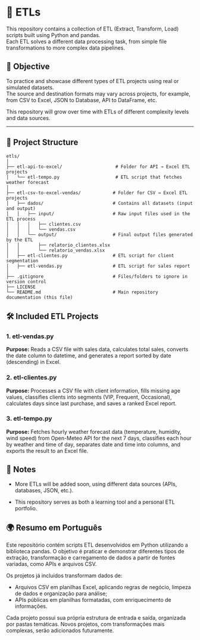 # 🧪 ETLs 

This repository contains a collection of ETL (Extract, Transform, Load) scripts built using Python and pandas.  
Each ETL solves a different data processing task, from simple file transformations to more complex data pipelines.

## 📌 Objective

To practice and showcase different types of ETL projects using real or simulated datasets.  
The source and destination formats may vary across projects, for example, from CSV to Excel, JSON to Database, API to DataFrame, etc.

This repository will grow over time with ETLs of different complexity levels and data sources.

---

## 📁 Project Structure
```
etls/
│
├── etl-api-to-excel/                    # Folder for API → Excel ETL projects
│   └── etl-tempo.py                     # ETL script that fetches weather forecast
│
├── etl-csv-to-excel-vendas/            # Folder for CSV → Excel ETL projects
│   ├── dados/                          # Contains all datasets (input and output)
│   │   ├── input/                      # Raw input files used in the ETL process
│   │   │   ├── clientes.csv
│   │   │   └── vendas.csv
│   │   └── output/                     # Final output files generated by the ETL
│   │       ├── relatorio_clientes.xlsx
│   │       └── relatorio_vendas.xlsx
│   ├── etl-clientes.py                 # ETL script for client segmentation
│   ├── etl-vendas.py                   # ETL script for sales report
│
├── .gitignore                          # Files/folders to ignore in version control
├── LICENSE
└── README.md                           # Main repository documentation (this file)
```
## 🛠️ Included ETL Projects
### 1. etl-vendas.py
**Purpose:**
Reads a CSV file with sales data, calculates total sales, converts the date column to datetime, and generates a report sorted by date (descending) in Excel.

### 2. etl-clientes.py
**Purpose:**
Processes a CSV file with client information, fills missing age values, classifies clients into segments (VIP, Frequent, Occasional), calculates days since last purchase, and saves a ranked Excel report.

### 3. etl-tempo.py
**Purpose:**
Fetches hourly weather forecast data (temperature, humidity, wind speed) from Open-Meteo API for the next 7 days, classifies each hour by weather and time of day, separates date and time into columns, and exports the result to an Excel file.

## 📌 Notes
- More ETLs will be added soon, using different data sources (APIs, databases, JSON, etc.).

- This repository serves as both a learning tool and a personal ETL portfolio.

## 🌍 Resumo em Português
Este repositório contém scripts ETL desenvolvidos em Python utilizando a biblioteca pandas. O objetivo é praticar e demonstrar diferentes tipos de extração, transformação e carregamento de dados a partir de fontes variadas, como APIs e arquivos CSV.

Os projetos já incluídos transformam dados de:
- Arquivos CSV em planilhas Excel, aplicando regras de negócio, limpeza de dados e organização para análise;
- APIs públicas em planilhas formatadas, com enriquecimento de informações.

Cada projeto possui sua própria estrutura de entrada e saída, organizada por pastas temáticas. Novos projetos, com transformações mais complexas, serão adicionados futuramente.
